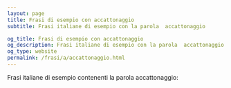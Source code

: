 ```yaml
---
layout: page
title: Frasi di esempio con accattonaggio 
subtitle: Frasi italiane di esempio con la parola  accattonaggio

og_title: Frasi di esempio con accattonaggio 
og_description: Frasi italiane di esempio con la parola  accattonaggio
og_type: website
permalink: /frasi/a/accattonaggio.html
---
```


Frasi italiane di esempio contenenti la parola accattonaggio:


